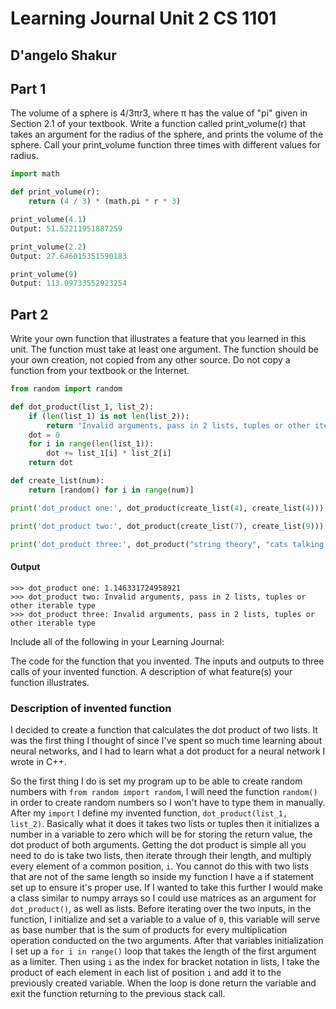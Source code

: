 
# Learning Journal Unit 2 CS 1101

## D'angelo Shakur

## Part 1

The volume of a sphere is 4/3πr3, where π has the value of "pi" given in Section 2.1 of your textbook. 
Write a function called print_volume(r) that takes an argument for the radius of the sphere, and prints the volume of the sphere.
Call your print_volume function three times with different values for radius.

```python
import math

def print_volume(r):
    return (4 / 3) * (math.pi * r * 3)

print_volume(4.1)
Output: 51.52211951887259

print_volume(2.2)
Output: 27.646015351590183

print_volume(9)
Output: 113.09733552923254
```


## Part 2

Write your own function that illustrates a feature that you learned in this unit. 
The function must take at least one argument. The function should be your own creation, not copied from any other source. 
Do not copy a function from your textbook or the Internet.

```python
from random import random

def dot_product(list_1, list_2):
    if (len(list_1) is not len(list_2)):
        return "Invalid arguments, pass in 2 lists, tuples or other iterable type"
    dot = 0
    for i in range(len(list_1)):
        dot += list_1[i] * list_2[i]
    return dot

def create_list(num):
    return [random() for i in range(num)]

print('dot_product one:', dot_product(create_list(4), create_list(4)))

print('dot_product two:', dot_product(create_list(7), create_list(9)))

print('dot_product three:', dot_product("string theory", "cats talking about eating food"))
```
#### Output
```
>>> dot_product one: 1.146331724958921
>>> dot_product two: Invalid arguments, pass in 2 lists, tuples or other iterable type
>>> dot_product three: Invalid arguments, pass in 2 lists, tuples or other iterable type
```

Include all of the following in your Learning Journal:

The code for the function that you invented.
The inputs and outputs to three calls of your invented function.
A description of what feature(s) your function illustrates.

### Description of invented function

I decided to create a function that calculates the dot product of two lists. It was the first thing I thought of since I've spent so much time learning about neural networks, and I had to learn what a dot product for a neural network I wrote in C++.

So the first thing I do is set my program up to be able to create random numbers with `from random import random`, I will need the function `random()` in order to create random numbers so I won't have to type them in manually. After my `import` I define my invented function, `dot_product(list_1, list_2)`. Basically what it does it takes two lists or tuples then it initializes a number in a variable to zero which will be for storing the return value, the dot product of both arguments. Getting the dot product is simple all you need to do is take two lists, then iterate through their length, and multiply every element of a common position, `i`. You cannot do this with two lists that are not of the same length so inside my function I have a if statement set up to ensure it's proper use. If I wanted to take this further I would make a class similar to numpy arrays so I could use matrices as an argument for `dot_product()`, as well as lists. Before iterating over the two inputs, in the function, I initialize and set a variable to a value of `0`, this variable will serve as base number that is the sum of products for every multiplication operation conducted on the two arguments. After that variables initialization I set up a `for i in range()` loop that takes the length of the first argument as a limiter. Then using `i` as the index for bracket notation in lists, I take the product of each element in each list of position `i` and add it to the previously created variable. When the loop is done return the variable and exit the function returning to the previous stack call. 



